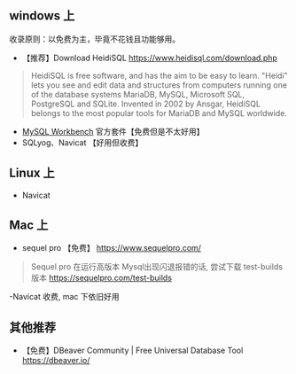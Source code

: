 ## windows 上

收录原则：以免费为主，毕竟不花钱且功能够用。

* 【推荐】Download HeidiSQL
<https://www.heidisql.com/download.php>

> HeidiSQL is free software, and has the aim to be easy to learn. "Heidi" lets you see and edit data and structures from computers running one of the database systems MariaDB, MySQL, Microsoft SQL, PostgreSQL and SQLite. Invented in 2002 by Ansgar, HeidiSQL belongs to the most popular tools for MariaDB and MySQL worldwide.

* [MySQL Workbench](https://dev.mysql.com/downloads/workbench/) 官方套件【免费但是不太好用】
* SQLyog、Navicat 【好用但收费】

## Linux 上

* Navicat

## Mac 上

* sequel pro 【免费】
<https://www.sequelpro.com/>

> Sequel pro 在运行高版本 Mysql出现闪退报错的话, 尝试下载 test-builds 版本 <https://sequelpro.com/test-builds>

-Navicat 收费, mac 下依旧好用

## 其他推荐

* 【免费】DBeaver Community | Free Universal Database Tool <https://dbeaver.io/>
